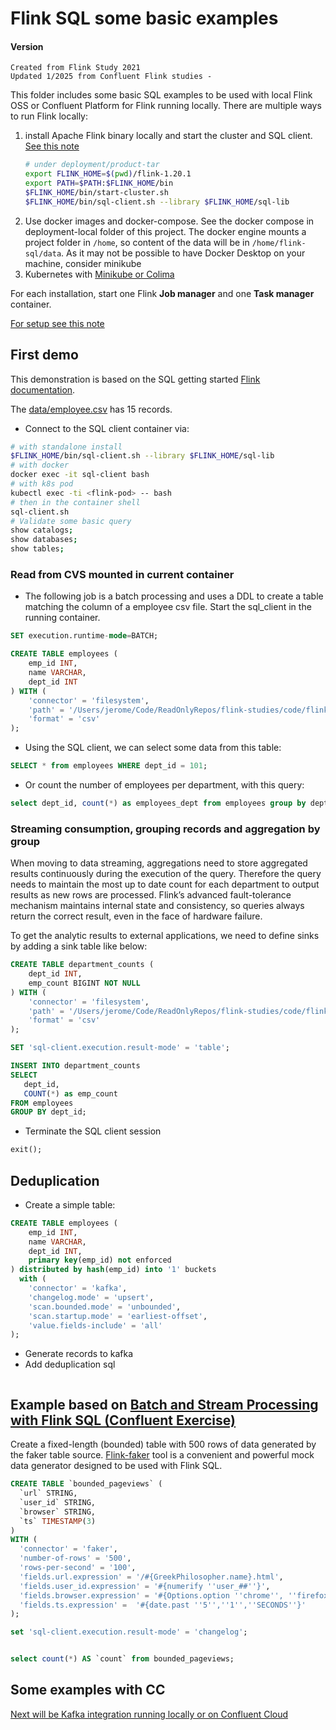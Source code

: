 # Flink SQL some basic examples

#### Version
    Created from Flink Study 2021 
    Updated 1/2025 from Confluent Flink studies - 

This folder includes some basic SQL examples to be used with local Flink OSS or Confluent Platform for Flink running locally. There are multiple ways to run Flink locally:

1. install Apache Flink binary locally and start the cluster and SQL client. [See this note](https://jbcodeforce.github.io/flink-studies/coding/getting-started/#install-locally)
    ```sh
    # under deployment/product-tar
    export FLINK_HOME=$(pwd)/flink-1.20.1
    export PATH=$PATH:$FLINK_HOME/bin
    $FLINK_HOME/bin/start-cluster.sh
    $FLINK_HOME/bin/sql-client.sh --library $FLINK_HOME/sql-lib
    ```
1. Use docker images and docker-compose. See the docker compose in deployment-local folder of this project. The docker engine mounts a project folder in `/home`, so content of the data will be in `/home/flink-sql/data`. As it may not be possible to have Docker Desktop on your machine, consider minikube
1. Kubernetes with  [Minikube or Colima](https://jbcodeforce.github.io/flink-studies/coding/k8s-deploy/)

For each installation, start one Flink **Job manager** and one **Task manager** container. 

[For setup see this note](https://jbcodeforce.github.io/flink-studies/coding/getting-started/)

## First demo 

This demonstration is based on the SQL getting started [Flink documentation](https://nightlies.apache.org/flink/flink-docs-release-1.20/docs/dev/table/sql/gettingstarted/).

The [data/employee.csv](https://github.com/jbcodeforce/flink-studies/blob/master/code/flink-sql/00-basic-sql/data/employes.csv) has 15 records.

* Connect to the SQL client container via:

```sh
# with standalone install
$FLINK_HOME/bin/sql-client.sh --library $FLINK_HOME/sql-lib
# with docker
docker exec -it sql-client bash
# with k8s pod
kubectl exec -ti <flink-pod> -- bash
# then in the container shell
sql-client.sh
# Validate some basic query
show catalogs;
show databases;
show tables;
```

### Read from CVS mounted in current container

* The following job is a batch processing and uses a DDL to create a table matching the column of a employee csv file. Start the sql_client in the running container.

```sql
SET execution.runtime-mode=BATCH;

CREATE TABLE employees (
    emp_id INT,
    name VARCHAR,
    dept_id INT
) WITH ( 
    'connector' = 'filesystem',
    'path' = '/Users/jerome/Code/ReadOnlyRepos/flink-studies/code/flink-sql/00-basic-sql/data/employees.csv',
    'format' = 'csv'
);
```

* Using the SQL client, we can select some data from this table: 

```sql
SELECT * from employees WHERE dept_id = 101;
```

* Or count the  number of employees per department, with this query:

```sql
select dept_id, count(*) as employees_dept from employees group by dept_id;
```

### Streaming consumption, grouping records and aggregation by group

When moving to data streaming, aggregations need to store aggregated results continuously during the execution of the query. Therefore the query needs to maintain the most up to date count for each department to output results as new rows are processed. Flink’s advanced fault-tolerance mechanism maintains internal state and consistency, so queries always return the correct result, even in the face of hardware failure.

To get the analytic results to external applications, we need to define sinks by adding a sink table like below:

```sql
CREATE TABLE department_counts (
    dept_id INT,
    emp_count BIGINT NOT NULL
) WITH ( 
    'connector' = 'filesystem',
    'path' = '/Users/jerome/Code/ReadOnlyRepos/flink-studies/code/flink-sql/00-basic-sql/data/dept_count',
    'format' = 'csv'
);
```

```sql
SET 'sql-client.execution.result-mode' = 'table';
```

```sql
INSERT INTO department_counts
SELECT 
   dept_id,
   COUNT(*) as emp_count 
FROM employees
GROUP BY dept_id;
```

* Terminate the SQL client session

```sql
exit();
```

## Deduplication

* Create a simple table:

```sql
CREATE TABLE employees (
    emp_id INT,
    name VARCHAR,
    dept_id INT,
    primary key(emp_id) not enforced
) distributed by hash(emp_id) into '1' buckets 
  with (
    'connector' = 'kafka',
    'changelog.mode' = 'upsert',
    'scan.bounded.mode' = 'unbounded',
    'scan.startup.mode' = 'earliest-offset',
    'value.fields-include' = 'all'
);
```

* Generate records to kafka
* Add deduplication sql
  ```sql
  ```

## Example based on [Batch and Stream Processing with Flink SQL (Confluent Exercise)](https://developer.confluent.io/courses/apache-flink/stream-processing-exercise/)

Create a fixed-length (bounded) table with 500 rows of data generated by the faker table source. [Flink-faker](https://github.com/knaufk/flink-faker) tool is a convenient and powerful mock data generator designed to be used with Flink SQL.

```sql
CREATE TABLE `bounded_pageviews` (
  `url` STRING,
  `user_id` STRING,
  `browser` STRING,
  `ts` TIMESTAMP(3)
)
WITH (
  'connector' = 'faker',
  'number-of-rows' = '500',
  'rows-per-second' = '100',
  'fields.url.expression' = '/#{GreekPhilosopher.name}.html',
  'fields.user_id.expression' = '#{numerify ''user_##''}',
  'fields.browser.expression' = '#{Options.option ''chrome'', ''firefox'', ''safari'')}',
  'fields.ts.expression' =  '#{date.past ''5'',''1'',''SECONDS''}'
);
```

```sql
set 'sql-client.execution.result-mode' = 'changelog';


select count(*) AS `count` from bounded_pageviews;
```

## Some examples with CC

[Next will be Kafka integration running locally or on Confluent Cloud](../01-confluent-kafka-local-flink/README.md)

